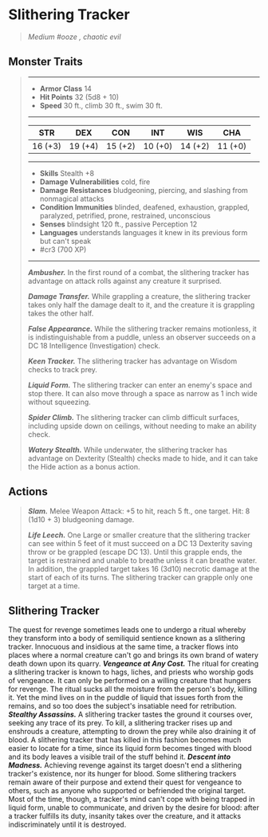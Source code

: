 # Slithering Tracker
>*Medium #ooze , chaotic evil*
## Monster Traits
>___
>- **Armor Class** 14
>- **Hit Points** 32 (5d8 + 10)
>- **Speed** 30 ft., climb 30 ft., swim 30 ft.
>___
>|STR|DEX|CON|INT|WIS|CHA|
>|:---:|:---:|:---:|:---:|:---:|:---:|
>|16 (+3)|19 (+4)|15 (+2)|10 (+0)|14 (+2)|11 (+0)|
>___
>- **Skills** Stealth +8
>- **Damage Vulnerabilities** cold, fire
>- **Damage Resistances** bludgeoning, piercing, and slashing from nonmagical attacks
>- **Condition Immunities** blinded, deafened, exhaustion, grappled, paralyzed, petrified, prone, restrained, unconscious
>- **Senses** blindsight 120 ft., passive Perception 12
>- **Languages** understands languages it knew in its previous form but can't speak
>- #cr3 (700 XP)
>___
>***Ambusher.*** In the first round of a combat, the slithering tracker has advantage on attack rolls against any creature it surprised.  
>
>***Damage Transfer.*** While grappling a creature, the slithering tracker takes only haIf the damage dealt to it, and the creature it is grappling takes the other half.  
>
>***False Appearance.*** While the slithering tracker remains motionless, it is indistinguishable from a puddle, unless an observer succeeds on a DC 18 Intelligence (Investigation) check.  
>
>***Keen Tracker.*** The slithering tracker has advantage on Wisdom checks to track prey.  
>
>***Liquid Form.*** The slithering tracker can enter an enemy's space and stop there. It can also move through a space as narrow as 1 inch wide without squeezing.  
>
>***Spider Climb.*** The slithering tracker can climb difficult surfaces, including upside down on ceilings, without needing to make an ability check.  
>
>***Watery Stealth.*** While underwater, the slithering tracker has advantage on Dexterity (Stealth) checks made to hide, and it can take the Hide action as a bonus action.  
>
## Actions
>***Slam.*** Melee Weapon Attack: +5 to hit, reach 5 ft., one target. Hit: 8 (1d10 + 3) bludgeoning damage.  
>
>***Life Leech.*** One Large or smaller creature that the slithering tracker can see within 5 feet of it must succeed on a DC 13 Dexterity saving throw or be grappled (escape DC 13). Until this grapple ends, the target is restrained and unable to breathe unless it can breathe water. In addition, the grappled target takes 16 (3d10) necrotic damage at the start of each of its turns. The slithering tracker can grapple only one target at a time.
## Slithering Tracker
The quest for revenge sometimes leads one to undergo a ritual whereby they transform into a body of semiliquid sentience known as a slithering tracker. Innocuous and insidious at the same time, a tracker flows into places where a normal creature can't go and brings its own brand of watery death down upon its quarry.
***Vengeance at Any Cost.***  The ritual for creating a slithering tracker is known to hags, liches, and priests who worship gods of vengeance. It can only be performed on a willing creature that hungers for revenge. The ritual sucks all the moisture from the person's body, killing it. Yet the mind lives on in the puddle of liquid that issues forth from the remains, and so too does the subject's insatiable need for retribution.
***Stealthy Assassins.***  A slithering tracker tastes the ground it courses over, seeking any trace of its prey. To kill, a slithering tracker rises up and enshrouds a creature, attempting to drown the prey while also draining it of blood. A slithering tracker that has killed in this fashion becomes much easier to locate for a time, since its liquid form becomes tinged with blood and its body leaves a visible trail of the stuff behind it.
***Descent into Madness.***  Achieving revenge against its target doesn't end a slithering tracker's existence, nor its hunger for blood. Some slithering trackers remain aware of their purpose and extend their quest for vengeance to others, such as anyone who supported or befriended the original target. Most of the time, though, a tracker's mind can't cope with being trapped in liquid form, unable to communicate, and driven by the desire for blood: after a tracker fulfills its duty, insanity takes over the creature, and it attacks indiscriminately until it is destroyed.